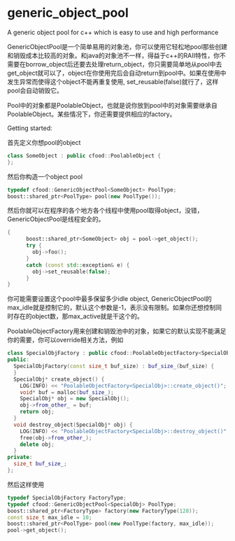 generic_object_pool
===================

A generic object pool for c++ which is easy to use and high performance


GenericObjectPool是一个简单易用的对象池，你可以使用它轻松地pool那些创建和销毁成本比较高的对象。和java的对象池不一样，得益于c++的RAII特性，你不需要在borrow_object后还要去处理return_object，你只需要简单地从pool中去get_object就可以了，object在你使用完后会自动return到pool中。如果在使用中发生异常而使得这个object不能再重复使用, set_reusable(false)就行了，这样pool会自动销毁它。

Pool中的对象都是PoolableObject，也就是说你放到pool中的对象需要继承自PoolableObject。某些情况下，你还需要提供相应的factory。

Getting started:

首先定义你想pool的object

```cpp
class SomeObject : public cfood::PoolableObject {
};
```
然后你构造一个object pool

```cpp
typedef cfood::GenericObjectPool<SomeObject> PoolType;
boost::shared_ptr<PoolType> pool(new PoolType());
```
然后你就可以在程序的各个地方各个线程中使用pool取得object，没错，GenericObjectPool是线程安全的。

```cpp
{
      boost::shared_ptr<SomeObject> obj = pool->get_object(); 
      try {
        obj->foo(); 
      }
      catch (const std::exception& e) {
        obj->set_reusable(false);
      }
}
```

你可能需要设置这个pool中最多保留多少idle object, GenericObjectPool的max_idle就是控制它的，默认这个参数是-1，表示没有限制。如果你还想控制同时存在的object数，那max_active就是干这个的。

PoolableObjectFactory用来创建和销毁池中的对象，如果它的默认实现不能满足你的需要，你可以override相关方法，例如

```cpp
class SpecialObjFactory : public cfood::PoolableObjectFactory<SpecialObj> {                                                           
public:                                                                                                                               
  SpecialObjFactory(const size_t buf_size) : buf_size_(buf_size) {                                                                    
  }                                                                                                                                   
  SpecialObj* create_object() {                                                                                                       
    LOG(INFO) << "PoolableObjectFactory<SpecialObj>::create_object()";                                                            
    void* buf = malloc(buf_size_);                                                                                                    
    SpecialObj* obj = new SpecialObj();                                                                                               
    obj->from_other_ = buf;                                                                                                           
    return obj;                                                                                                                       
  }                                                                                                                                   
  void destroy_object(SpecialObj* obj) {                                                                                              
    LOG(INFO) << "PoolableObjectFactory<SpecialObj>::destroy_object()";                                                           
    free(obj->from_other_);                                                                                                           
    delete obj;                                                                                                                       
  }                                                                                                                                   
private:                                                                                                                              
  size_t buf_size_;                                                                                                                   
};      
```

然后这样使用
```cpp
typedef SpecialObjFactory FactoryType;
typedef cfood::GenericObjectPool<SpecialObj> PoolType;
boost::shared_ptr<FactoryType> factory(new FactoryType(128));
const size_t max_idle = 10;
boost::shared_ptr<PoolType> pool(new PoolType(factory, max_idle));
pool->get_object();
```
